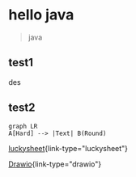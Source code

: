 # hello java

> java
## test1
des
## test2

```mermaid
graph LR
A[Hard] --> |Text| B(Round)
```

[luckysheet](./new-sheet.luckysheet){link-type="luckysheet"}

[Drawio](./new-diagram.drawio){link-type="drawio"}
